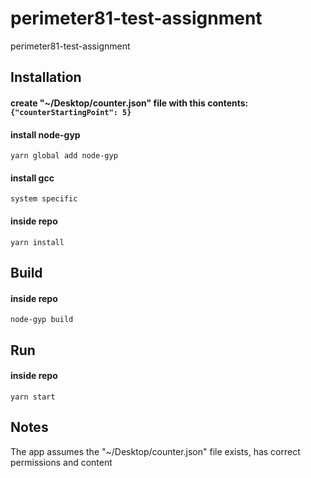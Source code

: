 # perimeter81-test-assignment
perimeter81-test-assignment

## Installation

#### create "~/Desktop/counter.json" file with this contents: `{"counterStartingPoint": 5}`

#### install node-gyp
`yarn global add node-gyp`

#### install gcc
`system specific`

#### inside repo
`yarn install`

## Build

#### inside repo
`node-gyp build`

## Run

#### inside repo
`yarn start`

## Notes

The app assumes the "~/Desktop/counter.json" file exists, has correct permissions and content

